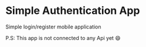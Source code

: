 # Simple Authentication App

Simple login/register mobile application

P.S: This app is not connected to any Api yet :smile:
